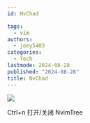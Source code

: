 ```yaml
---
id: NvChad

tags:
  - vim
authors:
  - joey5403
categories:
  - Tech
lastmode: 2024-08-28
published: "2024-08-28"
title: NvChad
---
```



![](https://img.joeyzheng.tech/ob-1730191910702.png)


Ctrl+n
打开/关闭 NvimTree